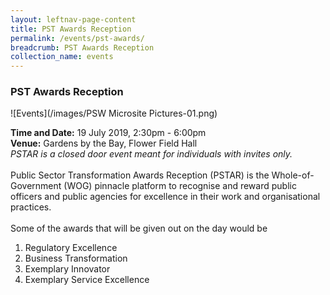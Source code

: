 ```yaml
---
layout: leftnav-page-content
title: PST Awards Reception
permalink: /events/pst-awards/
breadcrumb: PST Awards Reception
collection_name: events
---
```


### PST Awards Reception

![Events](/images/PSW Microsite Pictures-01.png)

**Time and Date:** 19 July 2019, 2:30pm - 6:00pm
<br>
**Venue:** Gardens by the Bay, Flower Field Hall
<br>
*PSTAR is a closed door event meant for individuals with invites only.*
<br>
<br>
Public Sector Transformation Awards Reception (PSTAR) is the Whole-of-Government (WOG) pinnacle platform to recognise and reward public officers and public agencies for excellence in their work and organisational practices. 
<br>
<br>
Some of the awards that will be given out on the day would be <br>
1. Regulatory Excellence <br>
2. Business Transformation <br>
3. Exemplary Innovator <br> 
4. Exemplary Service Excellence <br>
<br>
<!-- <a href="#"><img src="/images/sign-up-btn.png" style="width:280px" /> </a> -->
<!-- <a href="include link><img src="/include image" style="width:280px"/> </a> --> 
